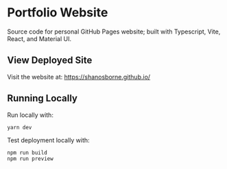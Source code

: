 # Portfolio Website

Source code for personal GitHub Pages website; built with Typescript, Vite, React, and Material UI.

## View Deployed Site

Visit the website at: https://shanosborne.github.io/

## Running Locally

Run locally with: 
```
yarn dev
```

Test deployment locally with: 
```
npm run build
npm run preview
```